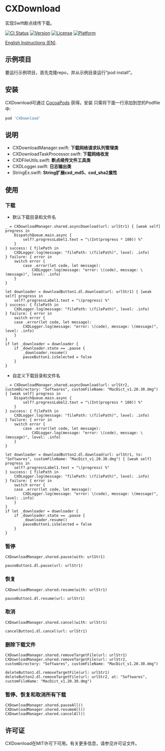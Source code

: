 # CXDownload

实现Swift断点续传下载。

[![CI Status](https://img.shields.io/travis/chenxing640/CXDownload.svg?style=flat)](https://travis-ci.org/chenxing640/CXDownload)
[![Version](https://img.shields.io/cocoapods/v/CXDownload.svg?style=flat)](https://cocoapods.org/pods/CXDownload)
[![License](https://img.shields.io/cocoapods/l/CXDownload.svg?style=flat)](https://cocoapods.org/pods/CXDownload)
[![Platform](https://img.shields.io/cocoapods/p/CXDownload.svg?style=flat)](https://cocoapods.org/pods/CXDownload)

[English Instructions (EN)](README-en.md).

## 示例项目

要运行示例项目，首先克隆repo，并从示例目录运行“pod install”。

## 安装

CXDownload可通过 [CocoaPods](https://cocoapods.org) 获得。安装
只需将下面一行添加到您的Podfile中:

```ruby
pod 'CXDownload'
```

## 说明

- CXDownloadManager.swift: **下载网络请求队列管理类**
- CXDownloadTaskProcessor.swift: **下载网络收发**
- CXDFileUtils.swift: **断点续传文件工具类**
- CXDLogger.swift: **日志输出类**
- StringEx.swift: **String扩展cxd_md5、cxd_sha2属性**

## 使用

### 下载

- 默认下载目录和文件名

```
_ = CXDownloadManager.shared.asyncDownload(url: urlStr1) { [weak self] progress in
    DispatchQueue.main.async {
        self?.progressLabel1.text = "\(Int(progress * 100)) %"
    }
} success: { filePath in
    CXDLogger.log(message: "filePath: \(filePath)", level: .info)
} failure: { error in
    switch error {
        case .error(let code, let message):
            CXDLogger.log(message: "error: \(code), message: \(message)", level: .info)
    }
}
```

```dl
let downloader = downloadButton1.dl.download(url: urlStr1) { [weak self] progress in
    self?.progressLabel1.text = "\(progress) %"
} success: { filePath in
    CXDLogger.log(message: "filePath: \(filePath)", level: .info)
} failure: { error in
    switch error {
    case .error(let code, let message):
        CXDLogger.log(message: "error: \(code), message: \(message)", level: .info)
    }
}
if let _downloader = downloader {
    if _downloader.state == .pause {
        _downloader.resume()
        pauseButton1.isSelected = false
    }
}
```

- 自定义下载目录和文件名

```
_ = CXDownloadManager.shared.asyncDownload(url: urlStr2, customDirectory: "Softwares", customFileName: "MacDict_v1.20.30.dmg") { [weak self] progress in
    DispatchQueue.main.async {
        self?.progressLabel2.text = "\(Int(progress * 100)) %"
    }
} success: { filePath in
    CXDLogger.log(message: "filePath: \(filePath)", level: .info)
} failure: { error in
    switch error {
        case .error(let code, let message):
            CXDLogger.log(message: "error: \(code), message: \(message)", level: .info)
    }
}
```

```dl
let downloader = downloadButton2.dl.download(url: urlStr1, to: "Softwares", customFileName: "MacDict_v1.20.30.dmg") { [weak self] progress in
    self?.progressLabel1.text = "\(progress) %"
} success: { filePath in
    CXDLogger.log(message: "filePath: \(filePath)", level: .info)
} failure: { error in
    switch error {
    case .error(let code, let message):
        CXDLogger.log(message: "error: \(code), message: \(message)", level: .info)
    }
}
if let _downloader = downloader {
    if _downloader.state == .pause {
        _downloader.resume()
        pauseButton1.isSelected = false
    }
}
```

### 暂停

```
CXDownloadManager.shared.pause(with: urlStr1)
```

```dl
pauseButton1.dl.pause(url: urlStr1)
```

### 恢复

```
CXDownloadManager.shared.resume(with: urlStr1)
```

```dl
pauseButton1.dl.resume(url: urlStr1)
```

### 取消

```
CXDownloadManager.shared.cancel(with: urlStr1)
```

```dl
cancelButton1.dl.cancel(url: urlStr1)
```

### 删除下载文件

```
CXDownloadManager.shared.removeTargetFile(url: urlStr1)
CXDownloadManager.shared.removeTargetFile(url: urlStr2, customDirectory: "Softwares", customFileName: "MacDict_v1.20.30.dmg")
```

```dl
deleteButton1.dl.removeTargetFile(url: urlStr1)
deleteButton2.dl.removeTargetFile(url: urlStr2, at: "Softwares", customFileName: "MacDict_v1.20.30.dmg")
```

### 暂停、恢复和取消所有下载

```
CXDownloadManager.shared.pauseAll()
CXDownloadManager.shared.resumeAll()
CXDownloadManager.shared.cancelAll()
```

## 许可证

CXDownload在MIT许可下可用。有关更多信息，请参见许可证文件。
